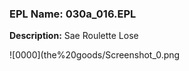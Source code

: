 ### EPL Name: 030a_016.EPL
**Description:** Sae Roulette Lose

![0000](the%20goods/Screenshot_0.png
